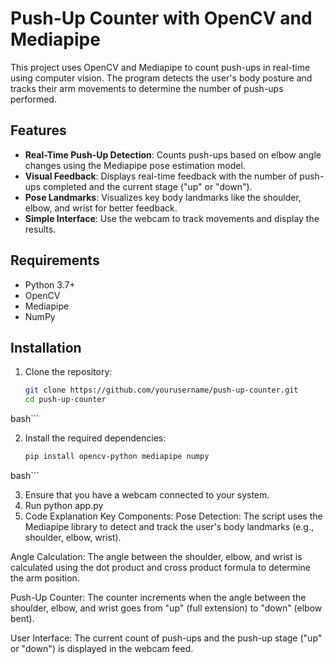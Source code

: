 # Push-Up Counter with OpenCV and Mediapipe

This project uses OpenCV and Mediapipe to count push-ups in real-time using computer vision. The program detects the user's body posture and tracks their arm movements to determine the number of push-ups performed.

## Features

- **Real-Time Push-Up Detection**: Counts push-ups based on elbow angle changes using the Mediapipe pose estimation model.
- **Visual Feedback**: Displays real-time feedback with the number of push-ups completed and the current stage ("up" or "down").
- **Pose Landmarks**: Visualizes key body landmarks like the shoulder, elbow, and wrist for better feedback.
- **Simple Interface**: Use the webcam to track movements and display the results.

## Requirements

- Python 3.7+
- OpenCV
- Mediapipe
- NumPy

## Installation

1. Clone the repository:

   ```bash
   git clone https://github.com/yourusername/push-up-counter.git
   cd push-up-counter
bash```

2. Install the required dependencies:

   ```bash
   pip install opencv-python mediapipe numpy
  bash```

3. Ensure that you have a webcam connected to your system.
4. Run python app.py
5. Code Explanation
Key Components:
Pose Detection:
The script uses the Mediapipe library to detect and track the user's body landmarks (e.g., shoulder, elbow, wrist).

Angle Calculation:
The angle between the shoulder, elbow, and wrist is calculated using the dot product and cross product formula to determine the arm position.

Push-Up Counter:
The counter increments when the angle between the shoulder, elbow, and wrist goes from "up" (full extension) to "down" (elbow bent).

User Interface:
The current count of push-ups and the push-up stage ("up" or "down") is displayed in the webcam feed.
